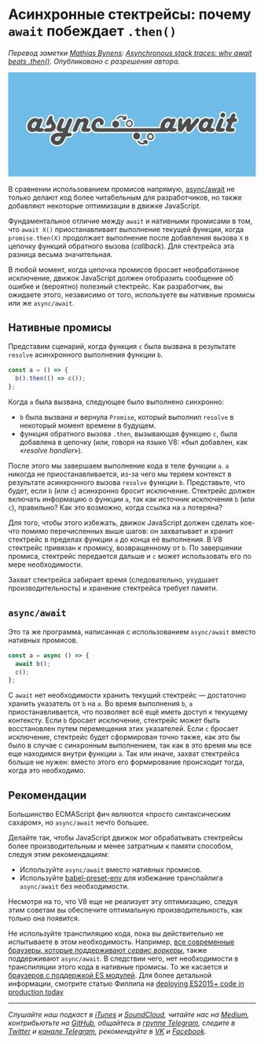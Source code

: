 # Асинхронные стектрейсы: почему `await` побеждает `.then()`

*Перевод заметки [Mathias Bynens](https://mathiasbynens.be): [Asynchronous stack traces: why await beats .then()](https://mathiasbynens.be/notes/async-stack-traces). Опубликовано с разрешения автора.*

![Асинхронные стектрейсы: почему `await` побеждает `.then()](./async-await-1024x430.jpg)

В сравнении использованием промисов напрямую, [async/await](https://developers.google.com/web/fundamentals/getting-started/primers/async-functions) не только делают код более читабельным для разработчиков, но также добавляют некоторые оптимизации в движке JavaScript.

Фундаментальное отличие между `await` и нативными промисами в том, что `await X()` приостанавливает выполнение текущей функции, когда `promise.then(X)` продолжает выполнение после добавления вызова `X` в цепочку функций обратного вызова (*callback*). Для стектрейса эта разница весьма значительная.

В любой момент, когда цепочка промисов бросает необработанное исключение, движок JavaScript должен отобразить сообщение об ошибке и (вероятно) полезный стектрейс. Как разработчик, вы ожидаете этого, независимо от того, используете вы нативные промисы или же `async/await`.

## Нативные промисы

Представим сценарий, когда функция `c` была вызвана в результате `resolve` асинхронного выполнения функции `b`.

```javascript
const a = () => {
  b().then(() => c());
};
```

Когда `a` была вызвана, следующее было выполнено синхронно:

- `b` была вызвана и вернула `Promise`, который выполнил `resolve` в некоторый момент времени в будущем.
- функция обратного вызова `.then`, вызывающая функцию `c`, была добавлена в цепочку (или, говоря на языке V8: «был добавлен, как «*resolve handler*»).

После этого мы завершаем выполнение кода в теле функции `a`. `a` никогда не приостанавливается, из-за чего мы теряем контекст в результате aсинхронного вызова `resolve` функции `b`. Представьте, что будет, если `b` (или `c`) асинхронно бросит исключение. Стектрейс должен включать информацию о функции `a`, так как источник исключения `b` (или `c`), правильно? Как это возможно, когда ссылка на `a` потеряна?

Для того, чтобы этого избежать, движок JavaScript должен сделать кое-что помимо перечисленных выше шагов: он захватывает и хранит стектрейс в пределах функции `a` до конца её выполнения. В V8 стектрейс привязан к промису, возвращенному от `b`. По завершении промиса, стектрейс передается дальше и `c` может использовать его по мере необходимости.

Захват стектрейса забирает время (следовательно, ухудшает производительность) и хранение стектрейса требует памяти.

## `async/await`

Это та же программа, написанная с использованием `async/await` вместо нативных промисов.

```javascript
const a = async () => {
  await b();
  c();
};
```

C `await` нет необходимости хранить текущий стектрейс — достаточно хранить указатель от `b` на `a`. Во время выполнения `b`, `a` приостанавливается, что позволяет всё ещё иметь доступ к текущему контексту. Если `b` бросает исключение, стектрейс может быть восстановлен путем перемещения этих указателей. Если `c` бросает исключение, стектрейс будет сформирован точно также, как это бы было в случае с синхронным выполнением, так как в это время мы все еще находимся внутри функции `a`. Так или иначе, захват стектрейса больше не нужен: вместо этого его формирование происходит тогда, когда это необходимо. 

## Рекомендации

Большинство ECMAScript фич являются «просто синтаксическим сахаром», но `async/await` нечто большее.

Делайте так, чтобы JavaScript движок мог обрабатывать стектрейсы более производительным и менее затратным к памяти способом, следуя этим рекомендациям:

- Используйте `async/await` вместо нативных промисов.
- Используйте [babel-preset-env](https://github.com/babel/babel-preset-env) для избежание транспайлига `async/await` без необходимости.

Несмотря на то, что V8 еще не реализует эту оптимизацию, следуя этим советам вы обеспечите оптимальную производительность, как только она появится.

Не используйте транспиляцию кода, пока вы действительно не испытываете в этом необходимость. Например, [все современные браузеры, которые поддерживают *сервис воркеры*](https://caniuse.com/#feat=serviceworkers), также поддерживают `async/await`. В следствии чего, нет необходимости в транспиляции этого кода в нативные промисы. То же касается и [браузеров с поддержкой ES модулей](https://caniuse.com/#feat=es6-module). Для более детальной информации, смотрите статью Филлипа на [deploying ES2015+ code in production today](https://philipwalton.com/articles/deploying-es2015-code-in-production-today/)

---

*Слушайте наш подкаст в [iTunes](https://itunes.apple.com/ru/podcast/девшахта/id1226773343) и [SoundCloud](https://soundcloud.com/devschacht), читайте нас на [Medium](https://medium.com/devschacht), контрибьютьте на [GitHub](https://github.com/devSchacht), общайтесь в [группе Telegram](https://t.me/devSchacht), следите в [Twitter](https://twitter.com/DevSchacht) и [канале Telegram](https://t.me/devSchachtChannel), рекомендуйте в [VK](https://vk.com/devschacht) и [Facebook](https://www.facebook.com/devSchacht).*
